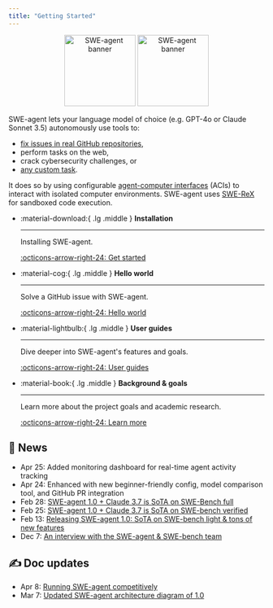 ```yaml
---
title: "Getting Started"
---
```


<div style="text-align: center;">
    <img class="light-mode-only" src="assets/readme_assets/swe-agent-banner-light.svg" alt="SWE-agent banner" style="height: 10em;">
    <img class="dark-mode-only" src="assets/readme_assets/swe-agent-banner-dark.svg" alt="SWE-agent banner" style="height: 10em;">
</div>

SWE-agent lets your language model of choice (e.g. GPT-4o or Claude Sonnet 3.5) autonomously use tools to:

* [fix issues in real GitHub repositories](usage/hello_world.md),
* perform tasks on the web,
* crack cybersecurity challenges, or
* [any custom task](usage/coding_challenges.md).

It does so by using configurable [agent-computer interfaces](https://arxiv.org/abs/2405.15793) (ACIs) to interact with isolated computer environments.
SWE-agent uses [SWE-ReX](https://swe-rex.com/) for sandboxed code execution.

<div class="grid cards" markdown>



-   :material-download:{ .lg .middle } __Installation__

    ---

    Installing SWE-agent.

    [:octicons-arrow-right-24: Get started](installation/index.md)


-   :material-cog:{ .lg .middle } __Hello world__

    ---

    Solve a GitHub issue with SWE-agent.

    [:octicons-arrow-right-24: Hello world](usage/hello_world.md)


-   :material-lightbulb:{ .lg .middle } __User guides__

    ---

    Dive deeper into SWE-agent's features and goals.

    [:octicons-arrow-right-24: User guides](usage/index.md)


-   :material-book:{ .lg .middle } __Background & goals__

    ---

    Learn more about the project goals and academic research.

    [:octicons-arrow-right-24: Learn more](background/index.md)

</div>

## 📣 News

* Apr 25: Added monitoring dashboard for real-time agent activity tracking
* Apr 24: Enhanced with new beginner-friendly config, model comparison tool, and GitHub PR integration
* Feb 28: [SWE-agent 1.0 + Claude 3.7 is SoTA on SWE-Bench full](https://x.com/KLieret/status/1895487966409298067)
* Feb 25: [SWE-agent 1.0 + Claude 3.7 is SoTA on SWE-bench verified](https://x.com/KLieret/status/1894408819670733158)
* Feb 13: [Releasing SWE-agent 1.0: SoTA on SWE-bench light & tons of new features](https://x.com/KLieret/status/1890048205448220849)
* Dec 7: [An interview with the SWE-agent & SWE-bench team](https://www.youtube.com/watch?v=fcr8WzeEXyk)

## ✍️ Doc updates

* Apr 8: [Running SWE-agent competitively](usage/competitive_runs.md)
* Mar 7: [Updated SWE-agent architecture diagram of 1.0](background/architecture.md)